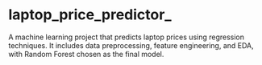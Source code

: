 # laptop_price_predictor_
A machine learning project that predicts laptop prices using regression techniques. It includes data preprocessing, feature engineering, and EDA, with Random Forest chosen as the final model.
